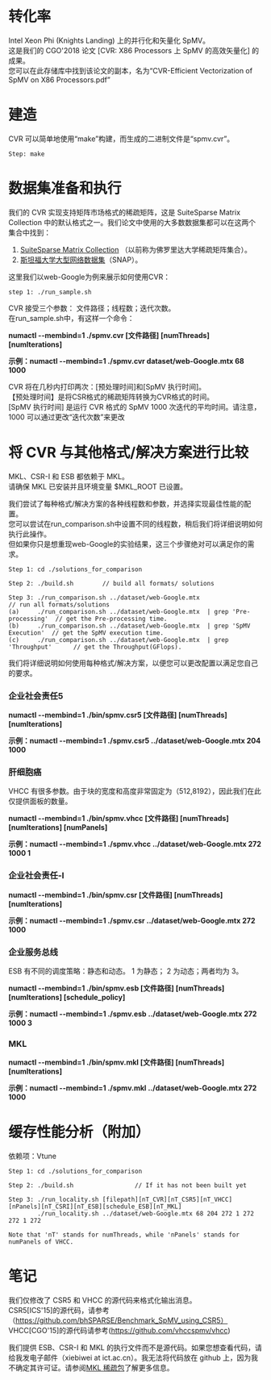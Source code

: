 # 转化率

Intel Xeon Phi (Knights Landing) 上的并行化和矢量化 SpMV。<br>这是我们的 CGO'2018 论文 [CVR: X86 Processors 上 SpMV 的高效矢量化] 的成果。<br>您可以在此存储库中找到该论文的副本，名为“CVR-Efficient Vectorization of SpMV on X86 Processors.pdf”

# 建造

CVR 可以简单地使用“make”构建，而生成的二进制文件是“spmv.cvr”。

```
Step: make
```

# 数据集准备和执行

我们的 CVR 实现支持矩阵市场格式的稀疏矩阵，这是 SuiteSparse Matrix Collection 中的默认格式之一。我们论文中使用的大多数数据集都可以在这两个集合中找到：

1. [SuiteSparse Matrix Collection](https://sparse.tamu.edu) （以前称为佛罗里达大学稀疏矩阵集合）。
2. [斯坦福大学大型网络数据集](http://snap.stanford.edu/data/)（SNAP）。

这里我们以web-Google为例来展示如何使用CVR：

```
step 1: ./run_sample.sh
```

CVR 接受三个参数： 文件路径；线程数；迭代次数。<br>在run_sample.sh中，有这样一个命令：

**numactl --membind=1 ./spmv.cvr [文件路径] [numThreads] [numIterations]**

**示例：numactl --membind=1 ./spmv.cvr dataset/web-Google.mtx 68 1000**

CVR 将在几秒内打印两次：[预处理时间]和[SpMV 执行时间]。<br> 【预处理时间】是将CSR格式的稀疏矩阵转换为CVR格式的时间。<br> [SpMV 执行时间] 是运行 CVR 格式的 SpMV 1000 次迭代的平均时间。请注意，1000 可以通过更改“迭代次数”来更改<br>

# 将 CVR 与其他格式/解决方案进行比较

MKL、CSR-I 和 ESB 都依赖于 MKL。<br>请确保 MKL 已安装并且环境变量 $MKL_ROOT 已设置。<br>

我们尝试了每种格式/解决方案的各种线程数和参数，并选择实现最佳性能的配置。<br>您可以尝试在run_comparison.sh中设置不同的线程数，稍后我们将详细说明如何执行此操作。<br>但如果你只是想重现web-Google的实验结果，这三个步骤绝对可以满足你的需求。<br>

```
Step 1: cd ./solutions_for_comparison

Step 2: ./build.sh        // build all formats/ solutions

Step 3: ./run_comparison.sh ../dataset/web-Google.mtx                           // run all formats/solutions
(a)     ./run_comparison.sh ../dataset/web-Google.mtx  | grep 'Pre-processing'  // get the Pre-processing time.
(b)     ./run_comparison.sh ../dataset/web-Google.mtx  | grep 'SpMV Execution'  // get the SpMV execution time.
(c)     ./run_comparison.sh ../dataset/web-Google.mtx  | grep 'Throughput'      // get the Throughput(GFlops).
```

我们将详细说明如何使用每种格式/解决方案，以便您可以更改配置以满足您自己的要求。

### 企业社会责任5

**numactl --membind=1 ./bin/spmv.csr5 [文件路径] [numThreads] [numIterations]**

**示例：numactl --membind=1 ./spmv.csr5 ../dataset/web-Google.mtx 204 1000**

### 肝细胞癌

VHCC 有很多参数。由于块的宽度和高度非常固定为（512,8192），因此我们在此仅提供面板的数量。

**numactl --membind=1 ./bin/spmv.vhcc [文件路径] [numThreads] [numIterations] [numPanels]**

**示例：numactl --membind=1 ./spmv.vhcc ../dataset/web-Google.mtx 272 1000 1**

### 企业社会责任-I

**numactl --membind=1 ./bin/spmv.csr [文件路径] [numThreads] [numIterations]**

**示例：numactl --membind=1 ./spmv.csr ../dataset/web-Google.mtx 272 1000**

### 企业服务总线

ESB 有不同的调度策略：静态和动态。 1 为静态； 2 为动态；两者均为 3。<br>

**numactl --membind=1 ./bin/spmv.esb [文件路径] [numThreads] [numIterations] [schedule_policy]**

**示例：numactl --membind=1 ./spmv.esb ../dataset/web-Google.mtx 272 1000 3**

### MKL

**numactl --membind=1 ./bin/spmv.mkl [文件路径] [numThreads] [numIterations]**

**示例：numactl --membind=1 ./spmv.mkl ../dataset/web-Google.mtx 272 1000**

# 缓存性能分析（附加）

依赖项：Vtune

```
Step 1: cd ./solutions_for_comparison
	
Step 2: ./build.sh                 // If it has not been built yet

Step 3: ./run_locality.sh [filepath][nT_CVR][nT_CSR5][nT_VHCC][nPanels][nT_CSRI][nT_ESB][schedule_ESB][nT_MKL]
        ./run_locality.sh ../dataset/web-Google.mtx 68 204 272 1 272 272 1 272

Note that 'nT' stands for numThreads, while 'nPanels' stands for numPanels of VHCC.
```

# 笔记

我们仅修改了 CSR5 和 VHCC 的源代码来格式化输出消息。<br> CSR5[ICS'15]的源代码，请参考（https://github.com/bhSPARSE/Benchmark_SpMV_using_CSR5）<br> VHCC[CGO'15]的源代码请参考(https://github.com/vhccspmv/vhcc)<br>

我们提供 ESB、CSR-I 和 MKL 的执行文件而不是源代码。如果您想查看代码，请给我发电子邮件（xiebiwei at ict.ac.cn）。我无法将代码放在 github 上，因为我不确定其许可证。请参阅[MKL 稀疏包](https://software.intel.com/en-us/articles/intel-math-kernel-library-inspector-executor-sparse-blas-routines)了解更多信息。
